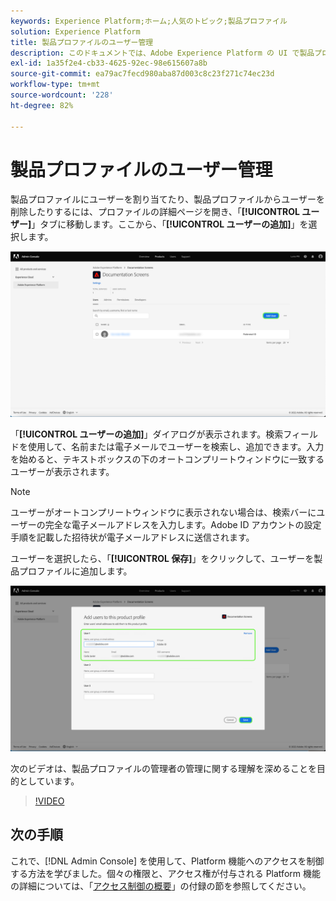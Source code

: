 ```yaml
---
keywords: Experience Platform;ホーム;人気のトピック;製品プロファイル
solution: Experience Platform
title: 製品プロファイルのユーザー管理
description: このドキュメントでは、Adobe Experience Platform の UI で製品プロファイルのユーザーを管理する方法を示します。
exl-id: 1a35f2e4-cb33-4625-92ec-98e615607a8b
source-git-commit: ea79ac7fecd980aba87d003c8c23f271c74ec23d
workflow-type: tm+mt
source-wordcount: '228'
ht-degree: 82%

---
```


# 製品プロファイルのユーザー管理

製品プロファイルにユーザーを割り当てたり、製品プロファイルからユーザーを削除したりするには、プロファイルの詳細ページを開き、「**[!UICONTROL ユーザー]**」タブに移動します。ここから、「**[!UICONTROL ユーザーの追加]**」を選択します。

![製品プロファイルの詳細ページ。 [!UICONTROL ユーザー] タブをクリックします。](../images/add-user.png)

「**[!UICONTROL ユーザーの追加]**」ダイアログが表示されます。検索フィールドを使用して、名前または電子メールでユーザーを検索し、追加できます。入力を始めると、テキストボックスの下のオートコンプリートウィンドウに一致するユーザーが表示されます。

>[!NOTE]
>
>ユーザーがオートコンプリートウィンドウに表示されない場合は、検索バーにユーザーの完全な電子メールアドレスを入力します。Adobe ID アカウントの設定手順を記載した招待状が電子メールアドレスに送信されます。

ユーザーを選択したら、「**[!UICONTROL 保存]**」をクリックして、ユーザーを製品プロファイルに追加します。

![ユーザーの詳細を強調表示する製品プロファイルページにユーザーを追加します。](../images/save-user.png)

次のビデオは、製品プロファイルの管理者の管理に関する理解を深めることを目的としています。

>[!VIDEO](https://video.tv.adobe.com/v/333860/?learn=on)

## 次の手順

これで、[!DNL Admin Console] を使用して、Platform 機能へのアクセスを制御する方法を学びました。個々の権限と、アクセス権が付与される Platform 機能の詳細については、「[アクセス制御の概要](../home.md)」の付録の節を参照してください。

